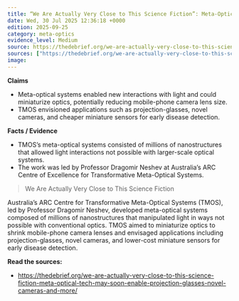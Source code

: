 ```yaml
---
title: “We Are Actually Very Close to This Science Fiction”: Meta-Optical Tech May Soon Enable ‘Projection-Glasses,’ Novel Cameras, and More
date: Wed, 30 Jul 2025 12:36:18 +0000
edition: 2025-09-25
category: meta-optics
evidence_level: Medium
source: https://thedebrief.org/we-are-actually-very-close-to-this-science-fiction-meta-optical-tech-may-soon-enable-projection-glasses-novel-cameras-and-more/
sources: ["https://thedebrief.org/we-are-actually-very-close-to-this-science-fiction-meta-optical-tech-may-soon-enable-projection-glasses-novel-cameras-and-more/"]
image: 
---
```



**Claims**
- Meta-optical systems enabled new interactions with light and could miniaturize optics, potentially reducing mobile-phone camera lens size.
- TMOS envisioned applications such as projection-glasses, novel cameras, and cheaper miniature sensors for early disease detection.

**Facts / Evidence**
- TMOS’s meta-optical systems consisted of millions of nanostructures that allowed light interactions not possible with larger-scale optical systems.
- The work was led by Professor Dragomir Neshev at Australia’s ARC Centre of Excellence for Transformative Meta-Optical Systems.

> We Are Actually Very Close to This Science Fiction

Australia’s ARC Centre for Transformative Meta-Optical Systems (TMOS), led by Professor Dragomir Neshev, developed meta-optical systems composed of millions of nanostructures that manipulated light in ways not possible with conventional optics. TMOS aimed to miniaturize optics to shrink mobile-phone camera lenses and envisaged applications including projection-glasses, novel cameras, and lower-cost miniature sensors for early disease detection.

**Read the sources:**  
- https://thedebrief.org/we-are-actually-very-close-to-this-science-fiction-meta-optical-tech-may-soon-enable-projection-glasses-novel-cameras-and-more/
